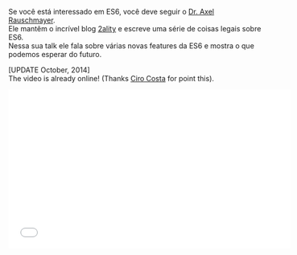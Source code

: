 <!--
layout: post
title: O que podemos esperar do novo JavaScript
date: 2014-08-29T03:04:03.666Z
comments: true
published: true
keywords: talks
description: Slides da palestra do Dr. Axel Rauschmayer sobre o que podemos esperar da nova versão do JavaScript
categories: talks, videos
authorName: Jaydson Gomes
authorLink: http://twitter.com/jaydson
authorDescription: JavaScript enthusiast - FrontEnd Engineer at Terra Networks - BrazilJS and RSJS curator
authorPicture: https://pbs.twimg.com/profile_images/453720347620032512/UM2nE21c_400x400.jpeg
-->
Se você está interessado em ES6, você deve seguir o [Dr. Axel Rauschmayer](https://twitter.com/rauschma).<!--more-->  
Ele mantêm o incrível blog [2ality](http://www.2ality.com/) e escreve uma série de coisas legais sobre ES6.  
Nessa sua talk ele fala sobre várias novas features da ES6 e mostra o que podemos esperar do futuro.  
<script async class="speakerdeck-embed" data-id="4126347010d6013231af66d414c0f9a8" data-ratio="1.33333333333333" src="//speakerdeck.com/assets/embed.js"></script>  

[UPDATE October, 2014]  
The video is already online! (Thanks [Ciro Costa](https://github.com/cirocosta) for point this).  
<iframe width="560" height="315" src="//www.youtube.com/embed/G21rdWfa_as" frameborder="0" allowfullscreen></iframe>
